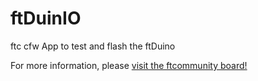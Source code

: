 # ftDuinIO
ftc cfw App to test and flash the ftDuino

For more information, please [visit the ftcommunity board!](https://forum.ftcommunity.de/viewtopic.php?f=33&t=4630)
